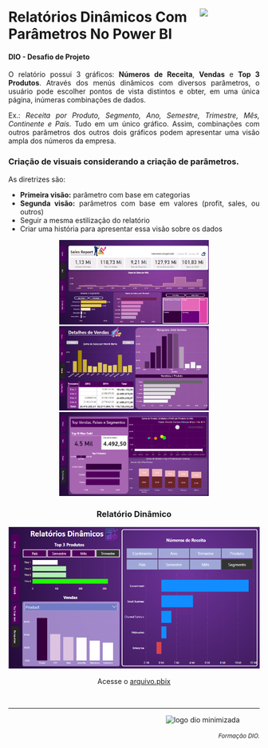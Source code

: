 <div align="left">
    <figure>
    <img src="https://hermes.dio.me/tracks/b9b2973e-b2be-4bf0-b6b2-57a6c8354a95.png" class="logo" width="80" align="right">
  </figure>
    <h1>Relatórios Dinâmicos Com Parâmetros No Power BI</h1>
</div>
<div align='justify'>
    <h4>DIO - Desafio de Projeto</h4>
    <p>O relatório possui 3 gráficos: <strong>Números de Receita</strong>, <strong>Vendas</strong> e <strong>Top 3 Produtos</strong>. Através dos menús dinâmicos com diversos parâmetros, o usuário pode escolher pontos de vista distintos e obter, em uma única página, inúmeras combinações de dados.</p>
    <p>Ex.: <i>Receita por Produto, Segmento, Ano, Semestre, Trimestre, Mês, Continente e País</i>. Tudo em um único gráfico. Assim, combinações com outros parâmetros dos outros dois gráficos podem apresentar uma visão ampla dos números da empresa.</p>
    <h3>Criação de visuais considerando a criação de parâmetros.</h3>
    <p>As diretrizes são:</p>
  <ul>
      <li><strong>Primeira visão:</strong> parâmetro com base em categorias</li>
      <li><strong>Segunda visão:</strong> parâmetros com base em valores (profit, sales, ou outros)</li>
      <li>Seguir a mesma estilização do relatório</li>
      <li>Criar uma história para apresentar essa visão sobre os dados</li>
     </ul>
</div>
<div align='center'>
    <p>
        <a href='images/main.png'><img src="images/main.png" width="300"></a>
        <a href='images/details.png'><img src="images/details.png" width="300"></a>
        <a href='images/top_numbers.png'><img src="images/top_numbers.png" width="300"></a>
    </p>
    <h3>Relatório Dinâmico</h3>
    <a href='images/relatorio_dinamico.png'><img src="images/relatorio_dinamico.png" width="600"></a>
    <p>Acesse o <a href="https://github.com/83Rafa/power_bi_analyst/blob/main/desafio_de_projeto_8/Relatorios_Dinamicos_Com_Parametros.pbix">arquivo.pbix</a></p>
    <br>
</div>
  <hr>

<footer>
  <div class="logotipo" align="right">
    <figure>
      <img src="https://hermes.digitalinnovation.one/assets/diome/logo-minimized.png" alt="logo dio minimizada" class="sc-TRNrF kCkrow" width="80">
    </figure>
  </div>
  <div class="small-subtitle" align="right">
    <p><small><i>Formação DIO.</i></small></p>
  </div>
</footer>

